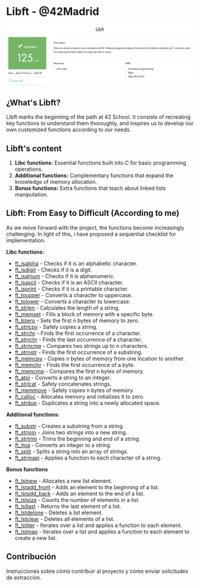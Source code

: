 # Libft - @42Madrid

![Screenshoot](https://github.com/Freddyfleitas/libft_42/blob/main/libft.png)

## ¿What's Libft?

Libft marks the beginning of the path at 42 School. It consists of recreating key functions to understand them thoroughly, and inspires us to develop our own customized functions according to our needs.

## Libft's content

1. **Libc functions:** Essential functions built into C for basic programming operations.
2. **Additional functions:** Complementary functions that expand the knowledge of memory allocation.
3. **Bonus functions:** Extra functions that teach about linked lists manipulation.

## Libft: From Easy to Difficult (According to me)

As we move forward with the project, the functions become increasingly challenging. In light of this, i have proposed a sequential checklist for implementation.

**Libc functions:**
- [ft_isalpha](https://github.com/ffleitasl/libft_42/blob/main/libft/ft_isalpha.c) - Checks if it is an alphabetic character.
- [ft_isdigit](https://github.com/ffleitasl/libft_42/blob/main/libft/ft_isdigit.c) - Checks if it is a digit.
- [ft_isalnum](https://github.com/ffleitasl/libft_42/blob/main/libft/ft_isalnum.c) - Checks if it is alphanumeric.
- [ft_isascii](https://github.com/ffleitasl/libft_42/blob/main/libft/ft_isascii.c) - Checks if it is an ASCII character.
- [ft_isprint](https://github.com/ffleitasl/libft_42/blob/main/libft/ft_isprint.c) - Checks if it is a printable character.
- [ft_toupper](https://github.com/ffleitasl/libft_42/blob/main/libft/ft_toupper.c) - Converts a character to uppercase.
- [ft_tolower](https://github.com/ffleitasl/libft_42/blob/main/libft/ft_tolower.c) - Converts a character to lowercase.
- [ft_strlen](https://github.com/ffleitasl/libft_42/blob/main/libft/ft_strlen.c) - Calculates the length of a string.
- [ft_memset](https://github.com/ffleitasl/libft_42/blob/main/libft/ft_memset.c) - Fills a block of memory with a specific byte.
- [ft_bzero](https://github.com/ffleitasl/libft_42/blob/main/libft/ft_bzero.c) - Sets the first n bytes of memory to zero.
- [ft_strlcpy](https://github.com/ffleitasl/libft_42/blob/main/libft/ft_strlcpy.c) - Safely copies a string.
- [ft_strchr](https://github.com/ffleitasl/libft_42/blob/main/libft/ft_strchr.c) - Finds the first occurrence of a character.
- [ft_strrchr](https://github.com/ffleitasl/libft_42/blob/main/libft/ft_strrchr.c) - Finds the last occurrence of a character.
- [ft_strncmp](https://github.com/ffleitasl/libft_42/blob/main/libft/ft_strncmp.c) - Compares two strings up to n characters.
- [ft_strnstr](https://github.com/ffleitasl/libft_42/blob/main/libft/ft_strnstr.c) - Finds the first occurrence of a substring.
- [ft_memcpy](https://github.com/ffleitasl/libft_42/blob/main/libft/ft_memcpy.c) - Copies n bytes of memory from one location to another.
- [ft_memchr](https://github.com/ffleitasl/libft_42/blob/main/libft/ft_memchr.c) - Finds the first occurrence of a byte.
- [ft_memcmp](https://github.com/ffleitasl/libft_42/blob/main/libft/ft_memcmp.c) - Compares the first n bytes of memory.
- [ft_atoi](https://github.com/ffleitasl/libft_42/blob/main/libft/ft_atoi.c) - Converts a string to an integer.
- [ft_strlcat](https://github.com/ffleitasl/libft_42/blob/main/libft/ft_strlcat.c) - Safely concatenates strings.
- [ft_memmove](https://github.com/ffleitasl/libft_42/blob/main/libft/ft_memmove.c) - Safely copies n bytes of memory.
- [ft_calloc](https://github.com/ffleitasl/libft_42/blob/main/libft/ft_calloc.c) - Allocates memory and initializes it to zero.
- [ft_strdup](https://github.com/ffleitasl/libft_42/blob/main/libft/ft_strdup.c) - Duplicates a string into a newly allocated space.
  
**Additional functions:**
- [ft_substr](https://github.com/ffleitasl/libft_42/blob/main/libft/ft_substr.c) - Creates a substring from a string.
- [ft_strjoin](https://github.com/ffleitasl/libft_42/blob/main/libft/ft_strjoin.c) - Joins two strings into a new string.
- [ft_strtrim](https://github.com/ffleitasl/libft_42/blob/main/libft/ft_strtrim.c) - Trims the beginning and end of a string.
- [ft_itoa](https://github.com/ffleitasl/libft_42/blob/main/libft/ft_itoa.c) - Converts an integer to a string.
- [ft_split](https://github.com/ffleitasl/libft_42/blob/main/libft/ft_split.c) - Splits a string into an array of strings.
- [ft_strmapi](https://github.com/ffleitasl/libft_42/blob/main/libft/ft_strmapi.c) - Applies a function to each character of a string.
  
**Bonus functions**
- [ft_lstnew](https://github.com/ffleitasl/libft_42/blob/main/libft/ft_lstnew.c) - Allocates a new list element.
- [ft_lstadd_front](https://github.com/ffleitasl/libft_42/blob/main/libft/ft_lstadd_front.c) - Adds an element to the beginning of a list.
- [ft_lstadd_back](https://github.com/ffleitasl/libft_42/blob/main/libft/ft_lstadd_back.c) - Adds an element to the end of a list.
- [ft_lstsize](https://github.com/ffleitasl/libft_42/blob/main/libft/ft_lstsize.c) - Counts the number of elements in a list.
- [ft_lstlast](https://github.com/ffleitasl/libft_42/blob/main/libft/ft_lstlast.c) - Returns the last element of a list.
- [ft_lstdelone](https://github.com/ffleitasl/libft_42/blob/main/libft/ft_lstdelone.c) - Deletes a list element.
- [ft_lstclear](https://github.com/ffleitasl/libft_42/blob/main/libft/ft_lstclear.c) - Deletes all elements of a list.
- [ft_lstiter](https://github.com/ffleitasl/libft_42/blob/main/libft/ft_lstiter.c) - Iterates over a list and applies a function to each element.
- [ft_lstmap](https://github.com/ffleitasl/libft_42/blob/main/libft/ft_lstmap.c) - Iterates over a list and applies a function to each element to create a new list.

## Contribución

Instrucciones sobre cómo contribuir al proyecto y cómo enviar solicitudes de extracción.
